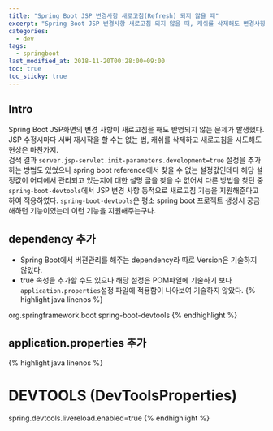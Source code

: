 ```yaml
---
title: "Spring Boot JSP 변경사항 새로고침(Refresh) 되지 않을 때"
excerpt: "Spring Boot JSP 변경사항 새로고침 되지 않을 때, 캐쉬를 삭제해도 변경사항 반영되지 않을 때"
categories: 
  - dev
tags: 
  - springboot
last_modified_at: 2018-11-20T00:28:00+09:00
toc: true
toc_sticky: true
---
```


## Intro
Spring Boot JSP화면의 변경 사항이 새로고침을 해도 반영되지 않는 문제가 발생했다. JSP 수정시마다 서버 재시작을 할 수는 없는 법, 캐쉬를 삭제하고 새로고침을 시도해도 현상은 마찬가지.  
검색 결과 `server.jsp-servlet.init-parameters.development=true` 설정을 추가하는 방법도 있었으나 spring boot reference에서 찾을 수 없는 설정값인데다 해당 설정값이 어디에서 관리되고 있는지에 대한 설명 글을 찾을 수 없어서 다른 방법을 찾던 중  
`spring-boot-devtools`에서 JSP 변경 사항 동적으로 새로고침 기능을 지원해준다고 하여 적용하였다. `spring-boot-devtools`은 평소 spring boot 프로젝트 생성시 궁금해하던 기능이였는데 이런 기능을 지원해주는구나.

## dependency 추가
- Spring Boot에서 버젼관리를 해주는 dependency라 따로 Version은 기술하지 않았다.
- <optional>true</optional> 속성을 추가할 수도 있으나 해당 설정은 POM파일에 기술하기 보다 `application.properties`설정 파일에 적용함이 나아보여 기술하지 않았다. 
{% highlight java linenos %}
<dependency>
	<groupId>org.springframework.boot</groupId>
	<artifactId>spring-boot-devtools</artifactId>
</dependency>
{% endhighlight %}

## application.properties 추가
{% highlight java linenos %}
# DEVTOOLS (DevToolsProperties)
spring.devtools.livereload.enabled=true
{% endhighlight %}